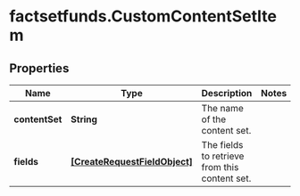 # factsetfunds.CustomContentSetItem

## Properties

Name | Type | Description | Notes
------------ | ------------- | ------------- | -------------
**contentSet** | **String** | The name of the content set. | 
**fields** | [**[CreateRequestFieldObject]**](CreateRequestFieldObject.md) | The fields to retrieve from this content set. | 


